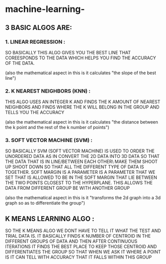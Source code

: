 # machine-learning-

## 3 BASIC ALGOS ARE:
     
### 1. LINEAR REGRESSION : 
   SO BASICALLY THIS ALGO GIVES YOU THE BEST LINE THAT COREESPONDS TO THE DATA WHICH HELPS YOU FIND THE ACCURACY OF THE DATA.
   
   (also the mathematical  aspect in this is it calculates "the slope of the best line")
     
### 2. K NEAREST NEIGHBORS (KNN) : 
   THIS ALGO USES AN INTEGER K AND FINDS THE K AMOUNT OF NEAREST NEIGHBORS AND FINDS WHERE THE K WILL BELONG IN THE GROUP AND TELLS YOU THE ACCURACY
   
   (also the mathematical  aspect in this is it calculates "the distance between the k point and the rest of the k number of points")
     
### 3. SOFT VECTOR MACHINE (SVM) : 
   SO BASICALLY SVM (SOFT VECTOR MACHINE) IS USED TO ORDER THE UNORDERED DATA AS IN CONVERT THE 2D DATA INTO 3D DATA SO THAT THE DATA THAT IS IN LINE/BETWEEN EACH OTHER\ MAKE THEM SHOOT UP SHOOT DOWN SO      THAT ALL THE DIFFERENT TYPE OF DATA IS TOGETHER. SOFT MARGIN IS A PARAMETER IS A PARAMETER THAT WE SET THAT IS ALLOWED TO BE IN THE SOFT MARGIN THAT LIE BETWEEN THE TWO POINTS CLOSEST TO THE HYPERPLANE.    THIS ALLOWS THE DATA FROM DIFFERENT GROUP BE WITH ANOTHER GROUP
   
   (also the mathematical  aspect in this is it "transforms the 2d graph into a 3d graph so as to differentiate the group")


## K MEANS LEARNING ALGO :
  SO THE K MEANS ALGO WE DONT HAVE TO TELL IT WHAT THE TEST AND TRIAL DATA IS. IT BASICALLY FINDS K NUMBER OF CENTROID IN THE DIFFERENT GROUPS OF DATA AND THEN AFTER CONTINUOUS ITERATIONS IT FINDS THE BEST PLACE TO KEEP THOSE CENTROID AND DIFFERENTIATES THE GROUP SO THAT WHEN WE ASK IT WHERE A POINT IS IT CAN TELL WITH ACCURACY THAT IT FALLS WITHIN THIS GROUP

